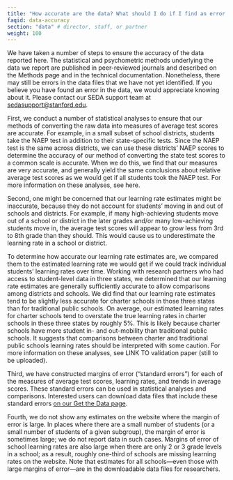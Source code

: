 ```yaml
---
title: "How accurate are the data? What should I do if I find an error in the data?"
faqid: data-accuracy
section: "data" # director, staff, or partner
weight: 100
---
```

We have taken a number of steps to ensure the accuracy of the data reported here. The statistical and psychometric methods underlying the data we report are published in peer-reviewed journals and described on the Methods page and in the technical documentation. Nonetheless, there may still be errors in the data files that we have not yet identified. If you believe you have found an error in the data, we would appreciate knowing about it. Please contact our SEDA support team at <a href="sedasupport@stanford.edu" target="_blank">sedasupport@stanford.edu</a>.

First, we conduct a number of statistical analyses to ensure that our methods of converting the raw data into measures of average test scores are accurate. For example, in a small subset of school districts, students take the NAEP test in addition to their state-specific tests. Since the NAEP test is the same across districts, we can use these districts’ NAEP scores to determine the accuracy of our method of converting the state test scores to a common scale is accurate. When we do this, we find that our measures are very accurate, and generally yield the same conclusions about relative average test scores as we would get if all students took the NAEP test. For more information on these analyses, see <span class="highlight">here</span>.

Second, one might be concerned that our learning rate estimates might be inaccurate, because they do not account for students’ moving in and out of schools and districts. For example, if many high-achieving students move out of a school or district in the later grades and/or many low-achieving students move in, the average test scores will appear to grow less from 3rd to 8th grade than they should. This would cause us to underestimate the learning rate in a school or district. 

To determine how accurate our learning rate estimates are, we compared them to the estimated learning rate we would get if we could track individual students’ learning rates over time. Working with research partners who had access to student-level data in three states, we determined that our learning rate estimates are generally sufficiently accurate to allow comparisons among districts and schools. We did find that our learning rate estimates tend to be slightly less accurate for charter schools in those three states than for traditional public schools. On average, our estimated learning rates for charter schools tend to overstate the true learning rates in charter schools in these three states by roughly 5%. This is likely because charter schools have more student in- and out-mobility than traditional public schools. It suggests that comparisons between charter and traditional public schools learning rates should be interpreted with some caution. For more information on these analyses, see <span class="highlight">LINK TO validation paper (still to be uploaded)</span>.

Third, we have constructed margins of error (“standard errors”) for each of the measures of average test scores, learning rates, and trends in average scores. These standard errors can be used in statistical analyses and comparisons. Interested users can download data files that include these standard errors <a href="/get-the-data">on our Get the Data page</a>. 

Fourth, we do not show any estimates on the website where the margin of error is large. In places where there are a small number of students (or a small number of students of a given subgroup), the margin of error is sometimes large; we do not report data in such cases. Margins of error of school learning rates are also large when there are only 2 or 3 grade levels in a school; as a result, roughly one-third of schools are missing learning rates on the website. Note that estimates for all schools—even those with large margins of error—are in the downloadable data files for researchers. 



